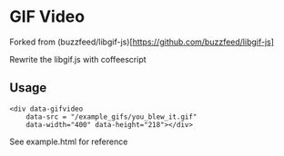 # GIF Video

Forked from (buzzfeed/libgif-js)[https://github.com/buzzfeed/libgif-js]

Rewrite the libgif.js with coffeescript

## Usage
```
<div data-gifvideo
	data-src = "/example_gifs/you_blew_it.gif" 
	data-width="400" data-height="218"></div>

```
See example.html for reference